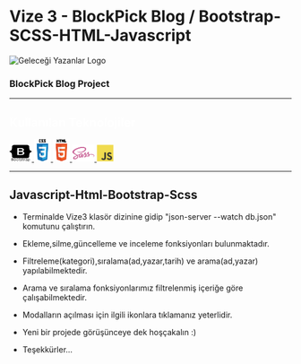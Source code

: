 # Vize 3 - BlockPick Blog / Bootstrap-SCSS-HTML-Javascript

![Geleceği Yazanlar Logo](https://gelecegiyazanlar.turkcell.com.tr/themes/custom/gyz/logo.svg)

 <h3>BlockPick Blog Project </h3>
 <hr>
 <h2 style="color:white">Kullanılan Teknolojiler</h2>
<p >  
<a  href="https://getbootstrap.com"  target="_blank"  rel="noreferrer"> 
 <img  src="https://raw.githubusercontent.com/devicons/devicon/master/icons/bootstrap/bootstrap-plain-wordmark.svg"  alt="bootstrap"  width="40"  height="30"/>  </a>  
 <a  href="https://www.w3schools.com/css/"  target="_blank"  rel="noreferrer">  <img  src="https://raw.githubusercontent.com/devicons/devicon/master/icons/css3/css3-original-wordmark.svg"  alt="css3"  width="30"  height="40"/>  </a> 
  <a  href="https://www.w3.org/html/"  target="_blank"  rel="noreferrer">  <img  src="https://raw.githubusercontent.com/devicons/devicon/master/icons/html5/html5-original-wordmark.svg"  alt="html5"  width="30"  height="40"/>  </a>  <a  href="https://sass-lang.com"  target="_blank"  rel="noreferrer">  <img  src="https://raw.githubusercontent.com/devicons/devicon/master/icons/sass/sass-original.svg"  alt="sass"  width="40"  height="30"/>  </a>  
  <a href="https://developer.mozilla.org/en-US/docs/Web/JavaScript"><img src="https://raw.githubusercontent.com/devicons/devicon/master/icons/javascript/javascript-original.svg" alt="Js"  width="30"  height="30"></a>
  </p>
 <hr>

## Javascript-Html-Bootstrap-Scss

- Terminalde Vize3 klasör dizinine gidip "json-server --watch db.json" komutunu çalıştırın.

- Ekleme,silme,güncelleme ve inceleme fonksiyonları bulunmaktadır.

- Filtreleme(kategori),sıralama(ad,yazar,tarih) ve arama(ad,yazar) yapılabilmektedir.

- Arama ve sıralama fonksiyonlarımız filtrelenmiş içeriğe göre çalışabilmektedir.

- Modalların açılması için ilgili ikonlara tıklamanız yeterlidir.

- Yeni bir projede görüşünceye dek hoşçakalın :)

- Teşekkürler...
